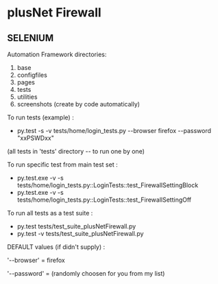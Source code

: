 # plusNet Firewall

## SELENIUM

Automation Framework directories:

1) base
2) configfiles
3) pages
4) tests
5) utilities
6) screenshots (create by code automatically)

To run tests (example) :

* py.test -s -v tests/home/login_tests.py --browser firefox --password "xxPSWDxx"

(all tests in 'tests' directory -- to run one by one)

To run specific test from main test set :

* py.test.exe -v -s tests/home/login_tests.py::LoginTests::test_FirewallSettingBlock
* py.test.exe -v -s tests/home/login_tests.py::LoginTests::test_FirewallSettingOff

To run all tests as a test suite :

* py.test tests/test_suite_plusNetFirewall.py     
* py.test -v tests/test_suite_plusNetFirewall.py 

DEFAULT values (if didn't supply) :

'--browser' = firefox

'--password' = (randomly choosen for you from my list)
